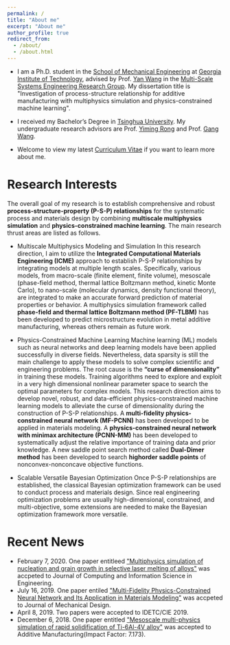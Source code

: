 ```yaml
---
permalink: /
title: "About me"
excerpt: "About me"
author_profile: true
redirect_from: 
  - /about/
  - /about.html
---
```


* I am a Ph.D. student in the [School of Mechanical Engineering](https://www.me.gatech.edu/) at [Georgia Institute of Technology](https://www.gatech.edu/), advised by Prof. [Yan Wang](https://www.me.gatech.edu/faculty/wang-y) in the [Multi-Scale Systems Engineering Research Group](https://msse.gatech.edu/). My dissertation title is "Investigation of process-structure relationship for additive manufacturing with multiphysics simulation and physics-constrained machine learning".
* I received my Bachelor’s Degree in [Tsinghua University](https://www.tsinghua.edu.cn/publish/thu2018en/index.html). My undergraduate research advisors are Prof. [Yiming Rong](https://mee.sustech.edu.cn/2016/node1_0809/130.html) and Prof. [Gang Wang](https://www.tsinghua.edu.cn/publish/jxxen/4192/2014/20141108142525343207364/20141108142525343207364_.html).

* Welcome to view my latest [Curriculum Vitae](http://dehaoliu.github.io/files/DehaoLiu_CV.pdf) if you want to learn more about me.


# Research Interests
The overall goal of my research is to establish comprehensive and robust **process-structure-property (P-S-P) relationships** for the systematic process and materials design by combining **multiscale multiphysics simulation** and **physics-constrained machine learning**. The main research thrust areas are listed as follows.

* Multiscale Multiphysics Modeling and Simulation
	In this research direction, I aim to utilize the **Integrated Computational Materials Engineering (ICME)** approach to establish P-S-P relationships by integrating models at multiple length scales. Specifically, various models, from macro-scale (finite element, finite volume), mesoscale (phase-field method, thermal lattice Boltzmann method, kinetic Monte Carlo), to nano-scale (molecular dynamics, density functional theory), are integrated to make an accurate forward prediction of material properties or behavior. A multiphysics simulation framework called **phase-field and thermal lattice Boltzmann method (PF-TLBM)** has been developed to predict microstructure evolution in metal additive manufacturing, whereas others remain as future work.

* Physics-Constrained Machine Learning
	Machine learning (ML) models such as neural networks and deep learning models have been applied successfully in diverse fields. Nevertheless, data sparsity is still the main challenge to apply these models to solve complex scientific and engineering problems. The root cause is the **“curse of dimensionality”** in training these models. Training algorithms need to explore and exploit in a very high dimensional nonlinear parameter space to search the optimal parameters for complex models. This research direction aims to develop novel, robust, and data-efficient physics-constrained machine learning models to alleviate the curse of dimensionality during the construction of P-S-P relationships. A **multi-fidelity physics-constrained neural network (MF-PCNN)** has been developed to be applied in materials modeling. A **physics-constrained neural network with minimax architecture (PCNN-MM)** has been developed to systematically adjust the relative importance of training data and prior knowledge. A new saddle point search method called **Dual-Dimer method** has been developed to search **highorder saddle points** of nonconvex-nonconcave objective functions.

* Scalable Versatile Bayesian Optimization
	Once P-S-P relationships are established, the classical Bayesian optimization framework can be used to conduct process and materials design. Since real engineering optimization problems are usually high-dimensional, constrained, and multi-objective, some extensions are needed to make the Bayesian optimization framework more versatile.



# Recent News
* February 7, 2020. One paper entitleed ["Multiphysics simulation of nucleation and grain growth in selective laser melting of alloys"](https://asmedigitalcollection.asme.org/computingengineering/article/doi/10.1115/1.4046543/1075062/Multiphysics-Simulation-of-Nucleation-and-Grain) was accpeted to Journal of Computing and Information Science in Engineering.
* July 16, 2019. One paper entiled ["Multi-Fidelity Physics-Constrained Neural Network and Its Application in Materials Modeling"](https://asmedigitalcollection.asme.org/mechanicaldesign/article/141/12/121403/956256/Multi-Fidelity-Physics-Constrained-Neural-Network) was accpeted to Journal of Mechanical Design.
* April 8, 2019. Two papers were accepted to IDETC/CIE 2019.
* December 6, 2018. One paper entitled ["Mesoscale multi-physics simulation of rapid solidification of Ti-6Al-4V alloy"](https://www.sciencedirect.com/science/article/pii/S2214860417306139) was accepted to Additive Manufacturing(Impact Factor: 7.173).

